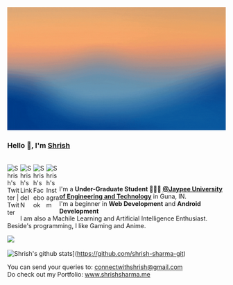 <img src="https://github.com/shrish-sharma-git/shrish-sharma-git/blob/master/assets/Shrish%20Sharma.gif" alt="Shrish Sharma Hero Image">

### Hello 👋, I'm [Shrish](https://shrishsharma.me) 

<br/>
<a href="https://twitter.com/shrish_sharma_">
  <img align="left" alt="Shrish's Twitter | Twitter" width="30px" src="https://image.flaticon.com/icons/svg/2111/2111703.svg" />
</a>
<a href="https://www.linkedin.com/in/shrish-sharma">
  <img align="left" alt="Shrish's LinkdeIN" width="30px" src="https://image.flaticon.com/icons/svg/2111/2111465.svg" />
</a>
<a href="https://www.facebook.com/shrish0608">
  <img align="left" alt="Shrish's Facebook" width="30px" src="https://image.flaticon.com/icons/svg/2111/2111342.svg" />
</a>
<a href="https://www.instagram.com/shrish_sharma_/">
  <img align="left" alt="Shrish's Instagram" width="30px" src="https://image.flaticon.com/icons/svg/2111/2111421.svg" />
</a><br /> <br />

I'm a **Under-Graduate Student 👨🏽‍💼 [@Jaypee University of Engineering and Technology](https://www.juet.ac.in)** in Guna, IN. <br />
I'm a beginner in **Web Development** and **Android Development** <br />
I am also a Machile Learning and Artificial Intelligence Enthusiast. <br />
Beside's programming, I like Gaming and Anime. <br />

![](https://komarev.com/ghpvc/?username=shrish-sharma-git)

![Shrish's github stats](https://github-readme-stats.vercel.app/api?username=shrish-sharma-git&count_private=true&theme=midnight-purple&show_icons=true)](https://github.com/shrish-sharma-git)

You can send your queries to: <connectwithshrish@gmail.com> <br/>
Do check out my Portfolio: www.shrishsharma.me 
